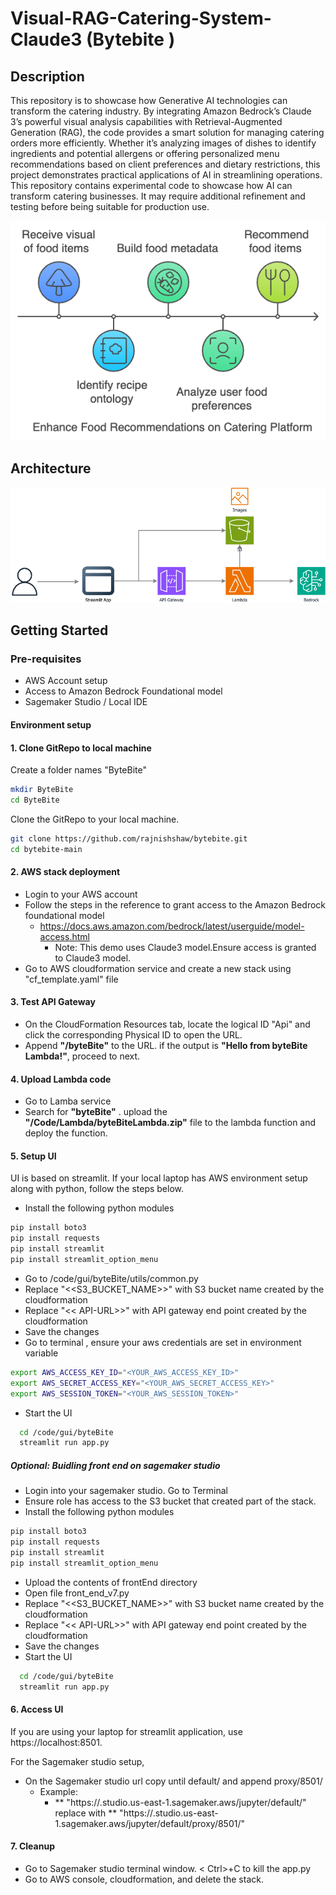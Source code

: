 # Visual-RAG-Catering-System-Claude3 (Bytebite )

## Description
This repository is to showcase how Generative AI technologies can transform the catering industry. By integrating Amazon Bedrock’s Claude 3’s powerful visual analysis capabilities with Retrieval-Augmented Generation (RAG), the code provides a smart solution for managing catering orders more efficiently. Whether it’s analyzing images of dishes to identify ingredients and potential allergens or offering personalized menu recommendations based on client preferences and dietary restrictions, this project demonstrates practical applications of AI in streamlining operations. This repository contains experimental code to showcase how AI can transform catering businesses. It may require additional refinement and testing before being suitable for production use.

![Request](./architecture/process.png)

## Architecture
![Request](./architecture/architecture.png)

## Getting Started
### Pre-requisites
* AWS Account setup
* Access to Amazon Bedrock Foundational model
* Sagemaker Studio / Local IDE
 
#### Environment setup
#### 1. Clone GitRepo to local machine

Create a folder names "ByteBite"

```sh
mkdir ByteBite 
cd ByteBite

```
Clone the GitRepo to your local machine.
```sh
git clone https://github.com/rajnishshaw/bytebite.git
cd bytebite-main
```
#### 2. AWS stack deployment
* Login to your AWS account
* Follow the steps in the reference to grant access to the Amazon Bedrock foundational model
  - https://docs.aws.amazon.com/bedrock/latest/userguide/model-access.html
    - Note: This demo uses Claude3 model.Ensure access is granted to Claude3 model.
* Go to AWS cloudformation service and create a new stack using "cf_template.yaml" file

#### 3. Test API Gateway
* On the CloudFormation Resources tab, locate the logical ID "Api" and click the corresponding Physical ID to open the URL.
* Append **"/byteBite"** to the URL. if the output is **"Hello from byteBite Lambda!"**, proceed to next.


#### 4. Upload Lambda code
* Go to Lamba service
* Search for **"byteBite"** . upload the **"/Code/Lambda/byteBiteLambda.zip"** file to the lambda function and deploy the function.


#### 5. Setup UI
UI is based on streamlit. If your local laptop has AWS environment setup along with python, follow the steps below.
* Install the following python modules
```sh
pip install boto3
pip install requests
pip install streamlit
pip install streamlit_option_menu
```
* Go to /code/gui/byteBite/utils/common.py
* Replace "<<S3_BUCKET_NAME>>" with S3 bucket name created by the cloudformation
* Replace "<< API-URL>>" with API gateway end point created by the cloudformation
* Save the changes
* Go to terminal , ensure your aws credentials are set in environment variable
```sh
export AWS_ACCESS_KEY_ID="<YOUR_AWS_ACCESS_KEY_ID>"
export AWS_SECRET_ACCESS_KEY="<YOUR_AWS_SECRET_ACCESS_KEY>"
export AWS_SESSION_TOKEN="<YOUR_AWS_SESSION_TOKEN>"
```
* Start the UI
```sh
  cd /code/gui/byteBite
  streamlit run app.py
```
##### Optional: Buidling front end on sagemaker studio
* Login into your sagemaker studio. Go to Terminal
* Ensure role has access to the S3 bucket that created part of the stack.
* Install the following python modules
```sh
pip install boto3
pip install requests
pip install streamlit
pip install streamlit_option_menu
```
* Upload the contents of frontEnd directory
* Open file front_end_v7.py
* Replace "<<S3_BUCKET_NAME>>" with S3 bucket name created by the cloudformation
* Replace "<< API-URL>>" with API gateway end point created by the cloudformation
* Save the changes
* Start the UI
```sh
  cd /code/gui/byteBite
  streamlit run app.py
```
#### 6. Access UI
If you are using your laptop for streamlit application, use https://localhost:8501.

For the Sagemaker studio setup,

* On the Sagemaker studio url copy until default/ and append proxy/8501/
  - Example:
    - ** "https://<xxxxx>.studio.us-east-1.sagemaker.aws/jupyter/default/" replace
      with
      ** "https://<xxxxx>.studio.us-east-1.sagemaker.aws/jupyter/default/proxy/8501/"


#### 7. Cleanup
* Go to Sagemaker studio terminal window. < Ctrl>+C to kill the app.py
* Go to AWS console, cloudformation, and delete the stack.

